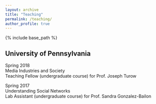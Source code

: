 ```yaml
---
layout: archive
title: "Teaching"
permalink: /teaching/
author_profile: true
---
```


{% include base_path %}

## University of Pennsylvania
Spring 2018<br>
Media Industries and Society<br>
Teaching Fellow (undergraduate course) for Prof. Joseph Turow

Spring 2017<br>
Understanding Social Networks<br>
Lab Assistant (undergraduate course) for Prof. Sandra Gonzalez-Bailon